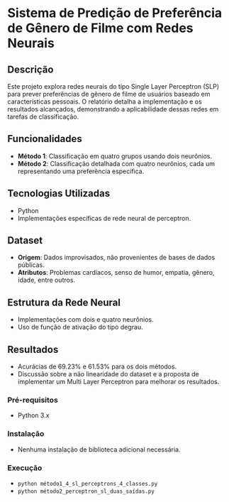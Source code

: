 # Sistema de Predição de Preferência de Gênero de Filme com Redes Neurais

## Descrição
Este projeto explora redes neurais do tipo Single Layer Perceptron (SLP) para prever preferências de gênero de filme de usuários baseado em características pessoais. O relatório detalha a implementação e os resultados alcançados, demonstrando a aplicabilidade dessas redes em tarefas de classificação.

## Funcionalidades
- **Método 1**: Classificação em quatro grupos usando dois neurônios.
- **Método 2**: Classificação detalhada com quatro neurônios, cada um representando uma preferência específica.

## Tecnologias Utilizadas
- Python
- Implementações específicas de rede neural de perceptron.

## Dataset
- **Origem**: Dados improvisados, não provenientes de bases de dados públicas.
- **Atributos**: Problemas cardíacos, senso de humor, empatia, gênero, idade, entre outros.

## Estrutura da Rede Neural
- Implementações com dois e quatro neurônios.
- Uso de função de ativação do tipo degrau.

## Resultados
- Acurácias de 69.23% e 61.53% para os dois métodos.
- Discussão sobre a não linearidade do dataset e a proposta de implementar um Multi Layer Perceptron para melhorar os resultados.

### Pré-requisitos
- Python 3.x

### Instalação
- Nenhuma instalação de biblioteca adicional necessária.

### Execução
- `python método1_4_sl_perceptrons_4_classes.py`
- `python método2_perceptron_sl_duas_saídas.py`

